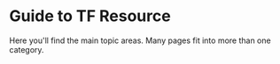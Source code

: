 # Guide to TF Resource

Here you'll find the main topic areas. Many pages fit into more than one category.


